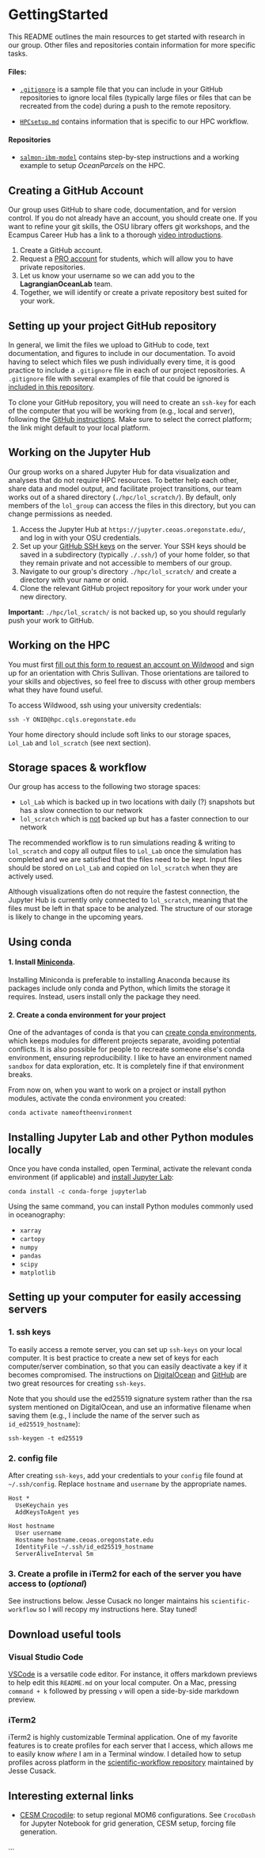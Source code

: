 # GettingStarted
This README outlines the main resources to get started with research in our group. Other files and repositories contain information for more specific tasks.

#### Files:
- [`.gitignore`](https://github.com/LagrangianOceanLab/GettingStarted/blob/main/.gitignore) is a sample file that you can include in your GitHub repositories to ignore local files (typically large files or files that can be recreated from the code) during a push to the remote repository.

- [`HPCsetup.md`](https://github.com/LagrangianOceanLab/GettingStarted/blob/main/HPCsetup.md) contains information that is specific to our HPC workflow.

#### Repositories
- [`salmon-ibm-model`](https://github.com/LagrangianOceanLab/salmon-ibm-model) contains step-by-step instructions and a working example to setup _OceanParcels_ on the HPC.

## Creating a GitHub Account
Our group uses GitHub to share code, documentation, and for version control. If you do not already have an account, you should create one. If you want to refine your git skills, the OSU library offers git workshops, and the Ecampus Career Hub has a link to a thorough [video introductions](https://careers.ecampus.oregonstate.edu/classes/learning-github/).

1. Create a GitHub account.
2. Request a [PRO account](https://education.github.com/discount_requests/application) for students, which will allow you to have private repositories.
3. Let us know your username so we can add you to the **LagrangianOceanLab** team.
4. Together, we will identify or create a private repository best suited for your work.

## Setting up your project GitHub repository
In general, we limit the files we upload to GitHub to code, text documentation, and figures to include in our documentation. To avoid having to select which files we push individually every time, it is good practice to include a `.gitignore` file in each of our project repositories. A `.gitignore` file with several examples of file that could be ignored is [included in this repository](https://github.com/LagrangianOceanLab/GettingStarted/blob/main/.gitignore).

To clone your GitHub repository, you will need to create an `ssh-key` for each of the computer that you will be working from (e.g., local and server), following the [GitHub instructions](https://docs.github.com/en/authentication/connecting-to-github-with-ssh/generating-a-new-ssh-key-and-adding-it-to-the-ssh-agent). Make sure to select the correct platform; the link might default to your local platform.

## Working on the Jupyter Hub
Our group works on a shared Jupyter Hub for data visualization and analyses that do not require HPC resources. To better help each other, share data and model output, and facilitate project transitions, our team works out of a shared directory (`./hpc/lol_scratch/`). By default, only members of the `lol_group` can access the files in this directory, but you can change permissions as needed. 
1. Access the Jupyter Hub at `https://jupyter.ceoas.oregonstate.edu/`, and log in with your OSU credentials.
2. Set up your [GitHub SSH keys](https://docs.github.com/en/authentication/connecting-to-github-with-ssh/generating-a-new-ssh-key-and-adding-it-to-the-ssh-agent) on the server. Your SSH keys should be saved in a subdirectory (typically `./.ssh/`) of your home folder, so that they remain private and not accessible to members of our group.
3. Navigate to our group's directory `./hpc/lol_scratch/` and create a directory with your name or onid.
4. Clone the relevant GitHub project repository for your work under your new directory.

**Important:** `./hpc/lol_scratch/` is not backed up, so you should regularly push your work to GitHub.

## Working on the HPC
You must first [fill out this form to request an account on Wildwood](https://shell.cqls.oregonstate.edu/access/) and sign up for an orientation with Chris Sullivan. Those orientations are tailored to your skills and objectives, so feel free to discuss with other group members what they have found useful.

To access Wildwood, ssh using your university credentials:
```
ssh -Y ONID@hpc.cqls.oregonstate.edu
```

Your home directory should include soft links to our storage spaces, `Lol_Lab` and `lol_scratch` (see next section).

## Storage spaces \& workflow
Our group has access to the following two storage spaces:
- `Lol_Lab` which is backed up in two locations with daily (?) snapshots but has a slow connection to our network
- `lol_scratch` which is <u>not</u> backed up but has a faster connection to our network

The recommended workflow is to run simulations reading \& writing to `lol_scratch` and copy all output files to `Lol_Lab` once the simulation has completed and we are satisfied that the files need to be kept. Input files should be stored on `Lol_Lab` and copied on `lol_scratch` when they are actively used.

Although visualizations often do not require the fastest connection, the Jupyter Hub is currently only connected to `lol_scratch`, meaning that the files must be left in that space to be analyzed. The structure of our storage is likely to change in the upcoming years.

## Using conda
#### 1. Install [Miniconda](https://docs.conda.io/projects/miniconda/en/latest/miniconda-install.html). 
Installing Miniconda is preferable to installing Anaconda because its packages include only conda and Python, which limits the storage it requires. Instead, users install only the package they need. 

#### 2. Create a conda environment for your project
One of the advantages of conda is that you can [create conda environments](https://conda.io/projects/conda/en/latest/user-guide/tasks/manage-environments.html#creating-an-environment-with-commands), which keeps modules for different projects separate, avoiding potential conflicts. It is also possible for people to recreate someone else's conda environment, ensuring reproducibility. I like to have an environment named `sandbox` for data exploration, etc. It is completely fine if that environment breaks.

From now on, when you want to work on a project or install python modules, activate the conda environment you created:

```
conda activate nameoftheenvironment
```

## Installing Jupyter Lab and other Python modules locally
Once you have conda installed, open Terminal, activate the relevant conda environment (if applicable) and [install Jupyter Lab](https://jupyterlab.readthedocs.io/en/stable/getting_started/installation.html):

```
conda install -c conda-forge jupyterlab
```

Using the same command, you can install Python modules commonly used in oceanography: 
- `xarray`
- `cartopy`
- `numpy`
- `pandas`
- `scipy` 
- `matplotlib`

## Setting up your computer for easily accessing servers
### 1. ssh keys
To easily access a remote server, you can set up `ssh-keys` on your local computer. It is best practice to create a new set of keys for each computer/server combination, so that you can easily deactivate a key if it becomes compromised. The instructions on [DigitalOcean](https://www.digitalocean.com/community/tutorials/how-to-configure-ssh-key-based-authentication-on-a-linux-server) and [GitHub](https://docs.github.com/en/authentication/connecting-to-github-with-ssh/generating-a-new-ssh-key-and-adding-it-to-the-ssh-agent) are two great resources for creating `ssh-keys`. 

Note that you should use the ed25519 signature system rather than the rsa system mentioned on DigitalOcean, and use an informative filename when saving them (e.g., I include the name of the server such as `id_ed25519_hostname`):

```
ssh-keygen -t ed25519
```

### 2. config file
After creating `ssh-keys`, add your credentials to your `config` file found at `~/.ssh/config`. Replace `hostname` and `username` by the appropriate names.

```
Host *
  UseKeychain yes
  AddKeysToAgent yes

Host hostname
  User username
  Hostname hostname.ceoas.oregonstate.edu
  IdentityFile ~/.ssh/id_ed25519_hostname
  ServerAliveInterval 5m
```

### 3. Create a profile in iTerm2 for each of the server you have access to (_optional_)
See instructions below. Jesse Cusack no longer maintains his `scientific-workflow` so I will recopy my instructions here. Stay tuned!

## Download useful tools
### Visual Studio Code
[VSCode](https://code.visualstudio.com/) is a versatile code editor. For instance, it offers markdown previews to help edit this `README.md` on your local computer. On a Mac, pressing `command + k` followed by pressing `v` will open a side-by-side markdown preview.

### iTerm2
iTerm2 is highly customizable Terminal application. One of my favorite features is to create profiles for each server that I access, which allows me to easily know *where* I am in a Terminal window. I detailed how to setup profiles across platform in the [scientific-workflow repository](https://github.com/jessecusack/scientific-workflow/blob/main/macOS_setup.md#step-4---customize-iterm2) maintained by Jesse Cusack.


## Interesting external links
- [CESM Crocodile](https://github.com/CROCODILE-CESM): to setup regional MOM6 configurations. See `CrocoDash` for Jupyter Notebook for grid generation, CESM setup, forcing file generation.

... 
